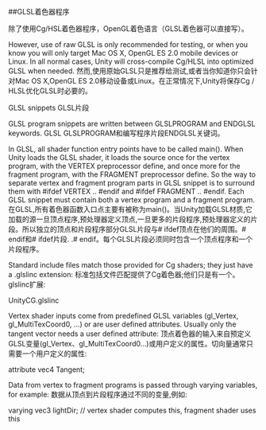 ##GLSL着色器程序

除了使用Cg/HSL着色器程序，OpenGL着色语言（GLSL着色器可以直接写）。

However, use of raw GLSL is only recommended for testing, or when you know you will only target Mac OS X, OpenGL ES 2.0 mobile devices or Linux. In all normal cases, Unity will cross-compile Cg/HLSL into optimized GLSL when needed.
然而,使用原始GLSL只是推荐给测试,或者当你知道你只会针对Mac OS X,OpenGL ES 2.0移动设备或Linux。在正常情况下,Unity将保存Cg / HLSL优化GLSL时必要的。

GLSL snippets
GLSL片段

GLSL program snippets are written between GLSLPROGRAM and ENDGLSL keywords.
GLSL GLSLPROGRAM和编写程序片段ENDGLSL关键词。

In GLSL, all shader function entry points have to be called main(). When Unity loads the GLSL shader, it loads the source once for the vertex program, with the VERTEX preprocessor define, and once more for the fragment program, with the FRAGMENT preprocessor define. So the way to separate vertex and fragment program parts in GLSL snippet is to surround them with #ifdef VERTEX .. #endif and #ifdef FRAGMENT .. #endif. Each GLSL snippet must contain both a vertex program and a fragment program.
在GLSL,所有着色器函数入口点主要有被称为main()。当Unity加载GLSL材质,它加载的源一旦顶点程序,预处理器定义顶点,一旦更多的片段程序,预处理器定义的片段。所以独立的顶点和片段程序部分GLSL片段与# ifdef顶点在他们的周围。# endif和# ifdef片段. .# endif。每个GLSL片段必须同时包含一个顶点程序和一个片段程序。

Standard include files match those provided for Cg shaders; they just have a .glslinc extension:
标准包括文件匹配提供了Cg着色器;他们只是有一个。glslinc扩展:

UnityCG.glslinc

Vertex shader inputs come from predefined GLSL variables (gl_Vertex, gl_MultiTexCoord0, …) or are user defined attributes. Usually only the tangent vector needs a user defined attribute:
顶点着色器的输入来自预定义GLSL变量(gl_Vertex、gl_MultiTexCoord0…)或用户定义的属性。切向量通常只需要一个用户定义的属性:

attribute vec4 Tangent;

Data from vertex to fragment programs is passed through varying variables, for example:
数据从顶点到片段程序通过不同的变量,例如:

varying vec3 lightDir; // vertex shader computes this, fragment shader uses this




